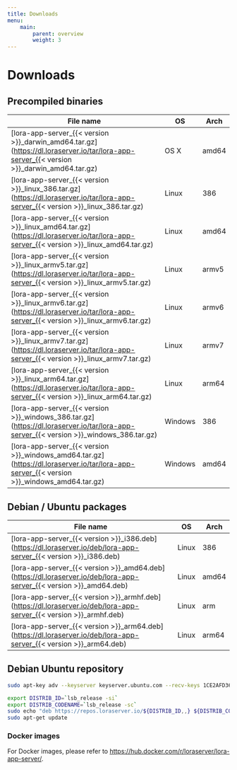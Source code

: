 ```yaml
---
title: Downloads
menu:
    main:
        parent: overview
        weight: 3
---
```


# Downloads

## Precompiled binaries

| File name                                                                                                                                 | OS      | Arch  |
| ----------------------------------------------------------------------------------------------------------------------------------------- | ------- | ----- |
| [lora-app-server_{{< version >}}_darwin_amd64.tar.gz](https://dl.loraserver.io/tar/lora-app-server_{{< version >}}_darwin_amd64.tar.gz)   | OS X    | amd64 |
| [lora-app-server_{{< version >}}_linux_386.tar.gz](https://dl.loraserver.io/tar/lora-app-server_{{< version >}}_linux_386.tar.gz)         | Linux   | 386   |
| [lora-app-server_{{< version >}}_linux_amd64.tar.gz](https://dl.loraserver.io/tar/lora-app-server_{{< version >}}_linux_amd64.tar.gz)     | Linux   | amd64 |
| [lora-app-server_{{< version >}}_linux_armv5.tar.gz](https://dl.loraserver.io/tar/lora-app-server_{{< version >}}_linux_armv5.tar.gz)     | Linux   | armv5 |
| [lora-app-server_{{< version >}}_linux_armv6.tar.gz](https://dl.loraserver.io/tar/lora-app-server_{{< version >}}_linux_armv6.tar.gz)     | Linux   | armv6 |
| [lora-app-server_{{< version >}}_linux_armv7.tar.gz](https://dl.loraserver.io/tar/lora-app-server_{{< version >}}_linux_armv7.tar.gz)     | Linux   | armv7 |
| [lora-app-server_{{< version >}}_linux_arm64.tar.gz](https://dl.loraserver.io/tar/lora-app-server_{{< version >}}_linux_arm64.tar.gz)     | Linux   | arm64 |
| [lora-app-server_{{< version >}}_windows_386.tar.gz](https://dl.loraserver.io/tar/lora-app-server_{{< version >}}_windows_386.tar.gz)     | Windows | 386   |
| [lora-app-server_{{< version >}}_windows_amd64.tar.gz](https://dl.loraserver.io/tar/lora-app-server_{{< version >}}_windows_amd64.tar.gz) | Windows | amd64 |

## Debian / Ubuntu packages

| File name                                                                                                           | OS      | Arch  |
| --------------------------------------------------------------------------------------------------------------------| ------- | ----- |
| [lora-app-server_{{< version >}}_i386.deb](https://dl.loraserver.io/deb/lora-app-server_{{< version >}}_i386.deb)   | Linux   | 386   |
| [lora-app-server_{{< version >}}_amd64.deb](https://dl.loraserver.io/deb/lora-app-server_{{< version >}}_amd64.deb) | Linux   | amd64 |
| [lora-app-server_{{< version >}}_armhf.deb](https://dl.loraserver.io/deb/lora-app-server_{{< version >}}_armhf.deb) | Linux   | arm   |
| [lora-app-server_{{< version >}}_arm64.deb](https://dl.loraserver.io/deb/lora-app-server_{{< version >}}_arm64.deb) | Linux   | arm64 |

## Debian Ubuntu repository

```bash
sudo apt-key adv --keyserver keyserver.ubuntu.com --recv-keys 1CE2AFD36DBCCA00

export DISTRIB_ID=`lsb_release -si`
export DISTRIB_CODENAME=`lsb_release -sc`
sudo echo "deb https://repos.loraserver.io/${DISTRIB_ID,,} ${DISTRIB_CODENAME} testing" | sudo tee /etc/apt/sources.list.d/loraserver.list
sudo apt-get update
```

### Docker images

For Docker images, please refer to https://hub.docker.com/r/loraserver/lora-app-server/.
